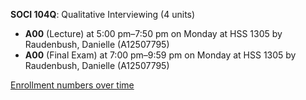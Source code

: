 **SOCI 104Q**: Qualitative Interviewing (4 units)

- **A00** (Lecture) at 5:00 pm–7:50 pm on Monday at HSS 1305 by Raudenbush, Danielle (A12507795)
- **A00** (Final Exam) at 7:00 pm–9:59 pm on Monday at HSS 1305 by Raudenbush, Danielle (A12507795)

[Enrollment numbers over time](./SOCI104Q.tsv)
